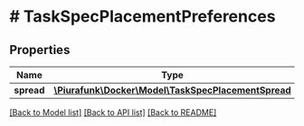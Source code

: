 # # TaskSpecPlacementPreferences

## Properties

Name | Type | Description | Notes
------------ | ------------- | ------------- | -------------
**spread** | [**\Piurafunk\Docker\Model\TaskSpecPlacementSpread**](TaskSpecPlacementSpread.md) |  | [optional] 

[[Back to Model list]](../../README.md#documentation-for-models) [[Back to API list]](../../README.md#documentation-for-api-endpoints) [[Back to README]](../../README.md)


